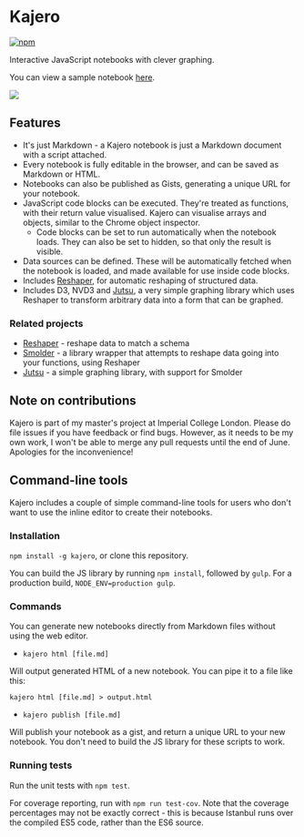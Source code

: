 # Kajero

[![npm](https://img.shields.io/npm/v/kajero.svg?maxAge=2592000)](https://www.npmjs.com/package/kajero)

Interactive JavaScript notebooks with clever graphing.

You can view a sample notebook [here](http://www.joelotter.com/kajero).

![](https://raw.githubusercontent.com/JoelOtter/kajero/master/doc/screenshot.png)

## Features

- It's just Markdown - a Kajero notebook is just a Markdown document with a script attached.
- Every notebook is fully editable in the browser, and can be saved as Markdown or HTML.
- Notebooks can also be published as Gists, generating a unique URL for your notebook.
- JavaScript code blocks can be executed. They're treated as functions, with their return value visualised. Kajero can visualise arrays and objects, similar to the Chrome object inspector.
    - Code blocks can be set to run automatically when the notebook loads. They can also be set to hidden, so that only the result is visible.
- Data sources can be defined. These will be automatically fetched when the notebook is loaded, and made available for use inside code blocks.
- Includes [Reshaper](https://github.com/JoelOtter/reshaper), for automatic reshaping of structured data.
- Includes D3, NVD3 and [Jutsu](https://github.com/JoelOtter/jutsu), a very simple graphing library which uses Reshaper to transform arbitrary data into a form that can be graphed.

### Related projects

- [Reshaper](https://github.com/JoelOtter/reshaper) - reshape data to match a schema
- [Smolder](https://github.com/JoelOtter/smolder) - a library wrapper that attempts to reshape data going into your functions, using Reshaper
- [Jutsu](https://github.com/JoelOtter/jutsu) - a simple graphing library, with support for Smolder

## Note on contributions

Kajero is part of my master's project at Imperial College London. Please do file issues if you have feedback or find bugs. However, as it needs to be my own work, I won't be able to merge any pull requests until the end of June. Apologies for the inconvenience!

## Command-line tools

Kajero includes a couple of simple command-line tools for users who don't want to use the inline editor to create their notebooks.

### Installation

`npm install -g kajero`, or clone this repository.

You can build the JS library by running `npm install`, followed by `gulp`. For a production build, `NODE_ENV=production gulp`.

### Commands

You can generate new notebooks directly from Markdown files without using the web editor.

- `kajero html [file.md]`

Will output generated HTML of a new notebook. You can pipe it to a file like this:

`kajero html [file.md] > output.html`

- `kajero publish [file.md]`

Will publish your notebook as a gist, and return a unique URL to your new notebook. You don't need to build the JS library for these scripts to work.

### Running tests

Run the unit tests with `npm test`.

For coverage reporting, run with `npm run test-cov`. Note that the coverage percentages may not be exactly correct - this is because Istanbul runs over the compiled ES5 code, rather than the ES6 source.
